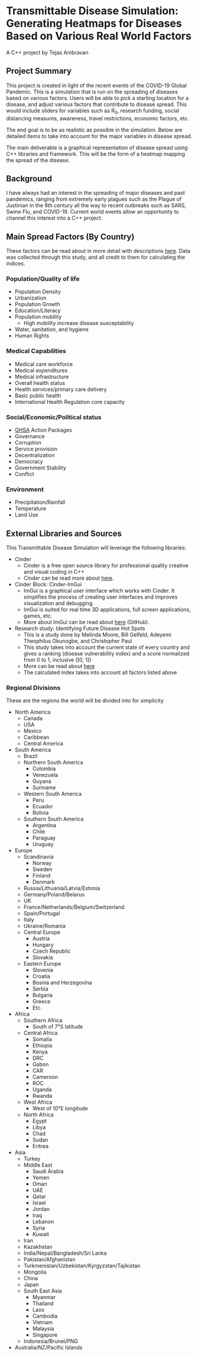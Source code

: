 # Transmittable Disease Simulation: Generating Heatmaps for Diseases Based on Various Real World Factors
A C++ project by Tejas Ambravan

## Project Summary
  This project is created in light of the recent events of the COVID-19 Global Pandemic. This is a simulation that is run on the spreading of diseases based on various factors. Users will be able to pick a starting location for a disease, and adjust various factors that contribute to disease spread. This would include sliders for variables such as R<sub>0</sub>, research funding, social distancing measures, awareness, travel restrictions, economic factors, etc.
  
  The end goal is to be as realistic as possible in the simulation. Below are detailed items to take into account for the major variables in disease spread.
  
  The main deliverable is a graphical representation of disease spread using C++ libraries and framework. This will be the form of a heatmap mapping the spread of the disease.
  
## Background
  I have always had an interest in the spreading of major diseases and past pandemics, ranging from extremely early plagues such as the Plague of Justinian in the 6th century all the way to recent outbreaks such as SARS, Swine Flu, and COVID-19. Current world events allow an opportunity to channel this interest into a C++ project.
  
## Main Spread Factors (By Country)
These factors can be read about in more detail with descriptions [here](https://www.rand.org/pubs/research_reports/RR1605.html). Data was collected through this study, and all credit to them for calculating the indices.
### Population/Quality of life
  * Population Density
  * Urbanization
  * Population Growth
  * Education/Literacy
  * Population mobility
    * High mobility increase disease susceptability
  * Water, sanitation, and hygiene
  * Human Rights
  
### Medical Capabilities
  * Medical care workforce
  * Medical expenditures
  * Medical infrastructure
  * Overall health status
  * Health services/primary care delivery
  * Basic public health
  * International Health Regulation core capacity
  
### Social/Economic/Political status
  * [GHSA](https://www.thecompassforsbc.org/sbcc-tools/ghsa-action-packages) Action Packages
  * Governance
  * Corruption
  * Service provision
  * Decentralization
  * Democracy
  * Government Stability
  * Conflict

### Environment
  * Precipitation/Rainfall
  * Temperature
  * Land Use
   
## External Libraries and Sources
This Transmittable Disease Simulation will leverage the following libraries:
  * Cinder
    * Cinder is a free open source library for professional quality creative and visual coding in C++
    * Cinder can be read more about [here](https://libcinder.org/).
  * Cinder Block: Cinder-ImGui
    * ImGui is a graphical user interface which works with Cinder. It simplifies the process of creating user interfaces and improves visualization and debugging.
    * ImGui is suited for real time 3D applications, full screen applications, games, etc.
    * More about ImGui can be read about [here](https://github.com/simongeilfus/Cinder-ImGui) (GitHub).
  * Research study: Identifying Future Disease Hot Spots
    * This is a study done by Melinda Moore, Bill Gelfeld, Adeyemi Theophilus Okunogbe, and Christopher Paul
    * This study takes into account the current state of every country and gives a ranking (disease vulnerability index) and a score normalized from 0 to 1, inclusive ([0, 1])
    * More can be read about [here](https://www.rand.org/pubs/research_reports/RR1605.html)
    * The calculated index takes into account all factors listed above
### Regional Divisions
These are the regions the world will be divided into for simplicity
* North America
    * Canada
    * USA
    * Mexico
    * Caribbean
    * Central America
* South America
    * Brazil
    * Northern South America
        * Colombia
        * Venezuela
        * Guyana
        * Suriname
    * Western South America
        * Peru
        * Ecuador
        * Bolivia
    * Southern South America
        * Argentina
        * Chile
        * Paraguay
        * Uruguay
* Europe
    * Scandinavia
        * Norway
        * Sweden
        * Finland
        * Denmark
    * Russia/Lithuania/Latvia/Estonia
    * Germany/Poland/Belarus
    * UK
    * France/Netherlands/Belgium/Switzerland
    * Spain/Portugal
    * Italy
    * Ukraine/Romania
    * Central Europe
        * Austria
        * Hungary
        * Czech Republic
        * Slovakia
    * Eastern Europe
        * Slovenia
        * Croatia
        * Bosnia and Herzegovina
        * Serbia
        * Bulgaria
        * Greece
        * Etc.
* Africa
    * Southern Africa
        * South of 7°S latitude
    * Central Africa
        * Somalia
        * Ethiopia
        * Kenya
        * DRC
        * Gabon
        * CAR
        * Cameroon
        * ROC
        * Uganda
        * Rwanda
    * West Africa
        * West of 10°E longitude
    * North Africa
        * Egypt
        * Libya
        * Chad
        * Sudan
        * Eritrea
* Asia
    * Turkey
    * Middle East
        * Saudi Arabia
        * Yemen
        * Oman
        * UAE
        * Qatar
        * Israel
        * Jordan
        * Iraq
        * Lebanon
        * Syria
        * Kuwait
    * Iran
    * Kazakhstan
    * India/Nepal/Bangladesh/Sri Lanka
    * Pakistan/Afghanistan
    * Turkmenistan/Uzbekistan/Kyrgyzstan/Tajikistan
    * Mongolia
    * China
    * Japan
    * South East Asia
        * Myanmar
        * Thailand
        * Laos
        * Cambodia
        * Vietnam
        * Malaysia
        * Singapore
    * Indonesia/Brunei/PNG
* Australia/NZ/Pacific Islands
